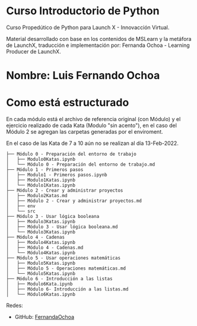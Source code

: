 # Curso Introductorio de Python
Curso Propedútico de Python para Launch X - Innovacción Virtual.


Material desarrollado con base en los contenidos de MSLearn y la metáfora de LaunchX, traducción e implementación por: Fernanda Ochoa - Learning Producer de LaunchX.

# Nombre: Luis Fernando Ochoa

# Como está estructurado
En cada módulo está el archivo de referencia original (con Módulo) y el ejercicio realizado de cada Kata (Modulo "sin acento"), en el caso del Módulo 2 se agregan las carpetas generadas por el enviroment.

En el caso de las Kata de 7 a 10 aún no se realizan al día 13-Feb-2022.


```
├── Módulo 0 - Preparación del entorno de trabajo
│   ├── Modulo0Katas.ipynb
│   └── Módulo 0 - Preparación del entorno de trabajo.md
├── Módulo 1 - Primeros pasos
│   ├── Modulo1 - Primeros pasos.ipynb
│   ├── Modulo1Katas.ipynb
│   └── Módulo1Katas.ipynb
├── Módulo 2 - Crear y administrar proyectos
│   ├── Modulo2Katas.md
│   ├── Módulo 2 - Crear y administrar proyectos.md
│   ├── env
│   └── src
├── Módulo 3 - Usar lógica booleana
│   ├── Modulo3Katas.ipynb
│   ├── Módulo 3 - Usar lógica booleana.md
│   └── Módulo3Katas.ipynb
├── Módulo 4 - Cadenas
│   ├── Modulo4Katas.ipynb
│   ├── Módulo 4 - Cadenas.md
│   └── Módulo4Katas.ipynb
├── Módulo 5 - Usar operaciones matemáticas
│   ├── Modulo5Katas.ipynb
│   ├── Módulo 5 - Operaciones matemáticas.md
│   └── Módulo5Katas.ipynb
├── Módulo 6 - Introducción a las listas
│   ├── Modulo6Kata.ipynb
│   ├── Módulo 6- Introducción a las listas.md
│   └── Módulo6Katas.ipynb
```
Redes:
* GitHub: [FernandaOchoa](https://github.com/FernandoOchoaa)

